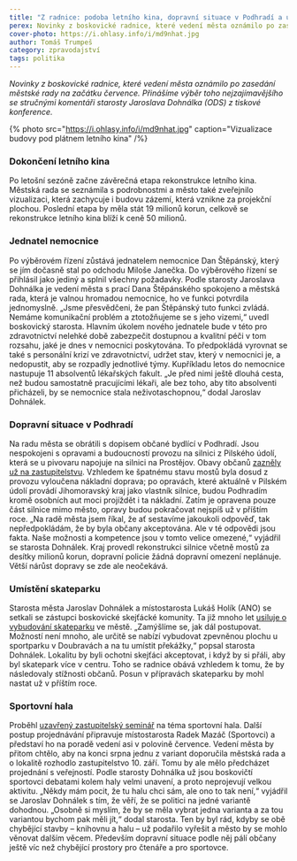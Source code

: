 ```yaml
---
title: "Z radnice: podoba letního kina, dopravní situace v Podhradí a umístění skateparku"
perex: Novinky z boskovické radnice, které vedení města oznámilo po zasedání městské rady na začátku července.
cover-photo: https://i.ohlasy.info/i/md9nhat.jpg
author: Tomáš Trumpeš
category: zpravodajství
tags: politika
---
```


*Novinky z boskovické radnice, které vedení města oznámilo po zasedání městské rady na začátku července. Přinášíme výběr toho nejzajímavějšího se stručnými komentáři starosty Jaroslava Dohnálka (ODS) z tiskové konference.*

{% photo src="https://i.ohlasy.info/i/md9nhat.jpg" caption="Vizualizace budovy pod plátnem letního kina" /%}

### Dokončení letního kina

Po letošní sezóně začne závěrečná etapa rekonstrukce letního kina. Městská rada se seznámila s podrobnostmi a město také zveřejnilo vizualizaci, která zachycuje i budovu zázemí, která vznikne za projekční plochou. Poslední etapa by měla stát 19 milionů korun, celkově se rekonstrukce letního kina blíží k ceně 50 milionů.

### Jednatel nemocnice

Po výběrovém řízení zůstává jednatelem nemocnice Dan Štěpánský, který se jím dočasně stal po odchodu Miloše Janečka. Do výběrového řízení se přihlásil jako jediný a splnil všechny požadavky. Podle starosty Jaroslava Dohnálka je vedení města s prací Dana Štěpánského spokojeno a městská rada, která je valnou hromadou nemocnice, ho ve funkci potvrdila jednomyslně. „Jsme přesvědčeni, že pan Štěpánský tuto funkci zvládá. Nemáme komunikační problém a ztotožňujeme se s jeho vizemi,“ uvedl boskovický starosta. Hlavním úkolem nového jednatele bude v této pro zdravotnictví nelehké době zabezpečit dostupnou a kvalitní péči v tom rozsahu, jaké je dnes v nemocnici poskytována. To předpokládá vyrovnat se také s personální krizí ve zdravotnictví, udržet stav, který v nemocnici je, a nedopustit, aby se rozpadly jednotlivé týmy. Kupříkladu letos do nemocnice nastupuje 11 absolventů lékařských fakult. „Je před nimi ještě dlouhá cesta, než budou samostatně pracujícími lékaři, ale bez toho, aby tito absolventi přicházeli, by se nemocnice stala neživotaschopnou,“ dodal Jaroslav Dohnálek.

### Dopravní situace v Podhradí

Na radu města se obrátili s dopisem občané bydlící v Podhradí. Jsou nespokojeni s opravami a budoucností provozu na silnici z Pilského údolí, která se u pivovaru napojuje na silnici na Prostějov. Obavy občanů [zazněly už na zastupitelstvu](https://ohlasy.info/clanky/2019/06/zastupitelstvo.html). Vzhledem ke špatnému stavu mostů byla dosud z provozu vyloučena nákladní doprava; po opravách, které aktuálně v Pilském údolí provádí Jihomoravský kraj jako vlastník silnice, budou Podhradím kromě osobních aut moci projíždět i ta nákladní. Zatím je opravena pouze část silnice mimo město, opravy budou pokračovat nejspíš už v příštím roce. „Na radě města jsem říkal, že ať sestavíme jakoukoli odpověď, tak nepředpokládám, že by byla občany akceptována. Ale v té odpovědi jsou fakta. Naše možnosti a kompetence jsou v tomto velice omezené,“ vyjádřil se starosta Dohnálek. Kraj provedl rekonstrukci silnice včetně mostů za desítky milionů korun, dopravní policie žádná dopravní omezení neplánuje. Větší nárůst dopravy se zde ale neočekává.

### Umístění skateparku

Starosta města Jaroslav Dohnálek a místostarosta Lukáš Holík (ANO) se setkali se zástupci boskovické skejťácké komunity. Ta již mnoho let [usiluje o vybudování skateparku](https://ohlasy.info/clanky/2015/06/skatepark.html) ve městě. „Zamýšlíme se, jak dál postupovat. Možností není mnoho, ale určitě se nabízí vybudovat zpevněnou plochu u sportparku v Doubravách a na tu umístit překážky,“ popsal starosta Dohnálek. Lokalitu by byli ochotni skejťáci akceptovat, i když by si přáli, aby byl skatepark více v centru. Toho se radnice obává vzhledem k tomu, že by následovaly stížnosti občanů. Posun v přípravách skateparku by mohl nastat už v příštím roce.

### Sportovní hala

Proběhl [uzavřený zastupitelský seminář](https://forum.ohlasy.info/t/uzavreny-zastupitelsky-seminar-ke-sportovni-hale/320) na téma sportovní hala. Další postup projednávání připravuje místostarosta Radek Mazáč (Sportovci) a představí ho na poradě vedení asi v polovině července. Vedení města by přitom chtělo, aby na konci srpna jednu z variant doporučila městská rada a o lokalitě rozhodlo zastupitelstvo 10. září. Tomu by ale mělo předcházet projednání s veřejností. Podle starosty Dohnálka už jsou boskovičtí sportovci debatami kolem haly velmi unavení, a proto neprojevují velkou aktivitu. „Někdy mám pocit, že tu halu chci sám, ale ono to tak není,“ vyjádřil se Jaroslav Dohnálek s tím, že věří, že se politici na jedné variantě dohodnou. „Osobně si myslím, že by se měla vybrat jedna varianta a za tou variantou bychom pak měli jít,“ dodal starosta. Ten by byl rád, kdyby se obě chybějící stavby – knihovnu a halu – už podařilo vyřešit a město by se mohlo věnovat dalším věcem. Především dopravní situace podle něj pálí občany ještě víc než chybějící prostory pro čtenáře a pro sportovce.

